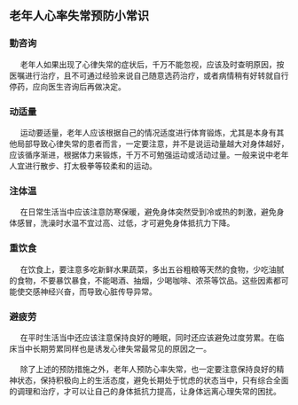 ## 老年人心率失常预防小常识

### 勤咨询

&nbsp;&nbsp;&nbsp;&nbsp;&nbsp;老年人如果出现了心律失常的症状后，千万不能忽视，应该及时查明原因，按医嘱进行治疗，且不可通过经验来说自己随意选药治疗，或者病情稍有好转就自行停药，应向医生咨询后再做决定。

### 动适量
&nbsp;&nbsp;&nbsp;&nbsp;&nbsp;运动要适量，老年人应该根据自己的情况适度进行体育锻炼，尤其是本身有其他局部导致心律失常的患者而言，一定要注意，并不是说运动量越大对身体越好，应该循序渐进，根据体力来锻炼，千万不可勉强运动或活动过量。一般来说中老年人宜进行散步、打太极拳等较柔和的运动。

### 注体温
&nbsp;&nbsp;&nbsp;&nbsp;&nbsp;在日常生活当中应该注意防寒保暖，避免身体突然受到冷或热的刺激，避免身体感冒，洗澡时水温不宜过高、过低，才可避免身体抵抗力下降。
### 重饮食
&nbsp;&nbsp;&nbsp;&nbsp;&nbsp;在饮食上，要注意多吃新鲜水果蔬菜，多出五谷粗粮等天然的食物，少吃油腻的食物，不要暴饮暴食，不能喝酒、抽烟，少喝咖啡、浓茶等饮品。这些因素都可能使交感神经兴奋，而导致心脏传导异常。
### 避疲劳
&nbsp;&nbsp;&nbsp;&nbsp;&nbsp;在平时生活当中还应该注意保持良好的睡眠，同时还应该避免过度劳累。在临床当中长期劳累同样也是诱发心律失常最常见的原因之一。
<br>    
&nbsp;&nbsp;&nbsp;&nbsp;&nbsp;除了上述的预防措施之外，老年人预防心率失常，也一定要注意保持良好的精神状态，保持积极向上的生活态度，避免长期处于忧虑的状态当中，只有综合全面的调理和治疗，才可以让自己的身体抵抗力提高，让身体远离心理失常的困扰。
